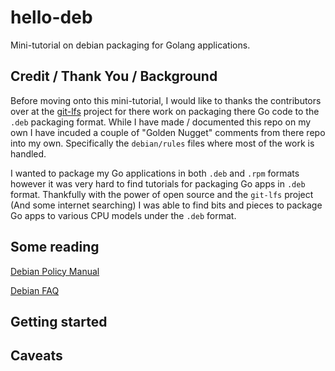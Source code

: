# hello-deb
Mini-tutorial on debian packaging for Golang applications.

## Credit / Thank You / Background

Before moving onto this mini-tutorial, I would like to thanks the contributors over at the [git-lfs](https://github.com/git-lfs/git-lfs) project for there work on packaging there Go code to the `.deb` packaging format. While I have made / documented this repo on my own I have incuded a couple of "Golden Nugget" comments from there repo into my own. Specifically the `debian/rules` files where most of the work is handled.

I wanted to package my Go applications in both `.deb` and `.rpm` formats however it was very hard to find tutorials for packaging Go apps in `.deb` format. Thankfully with the power of open source and the `git-lfs` project (And some internet searching) I was able to find bits and pieces to package Go apps to various CPU models under the `.deb` format.

## Some reading

[Debian Policy Manual](https://www.debian.org/doc/debian-policy/)

[Debian FAQ](https://www.debian.org/doc/manuals/debian-faq/ch-pkg_basics.en.html)


## Getting started

## Caveats

